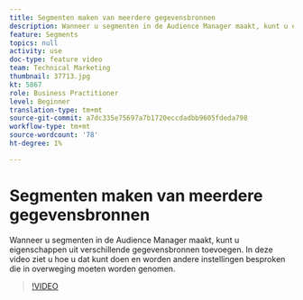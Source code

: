 ```yaml
---
title: Segmenten maken van meerdere gegevensbronnen
description: Wanneer u segmenten in de Audience Manager maakt, kunt u eigenschappen uit verschillende gegevensbronnen toevoegen. In deze video ziet u hoe u dat kunt doen en worden andere instellingen besproken die in overweging moeten worden genomen.
feature: Segments
topics: null
activity: use
doc-type: feature video
team: Technical Marketing
thumbnail: 37713.jpg
kt: 5867
role: Business Practitioner
level: Beginner
translation-type: tm+mt
source-git-commit: a7dc335e75697a7b1720eccdadbb9605fdeda798
workflow-type: tm+mt
source-wordcount: '78'
ht-degree: 1%

---
```



# Segmenten maken van meerdere gegevensbronnen

Wanneer u segmenten in de Audience Manager maakt, kunt u eigenschappen uit verschillende gegevensbronnen toevoegen. In deze video ziet u hoe u dat kunt doen en worden andere instellingen besproken die in overweging moeten worden genomen.

>[!VIDEO](https://video.tv.adobe.com/v/37713/?quality=12&learn=on)
